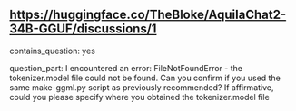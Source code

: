 ## https://huggingface.co/TheBloke/AquilaChat2-34B-GGUF/discussions/1

contains_question: yes

question_part: I encountered an error: FileNotFoundError - the tokenizer.model file could not be found. Can you confirm if you used the same make-ggml.py script as previously recommended? If affirmative, could you please specify where you obtained the tokenizer.model file